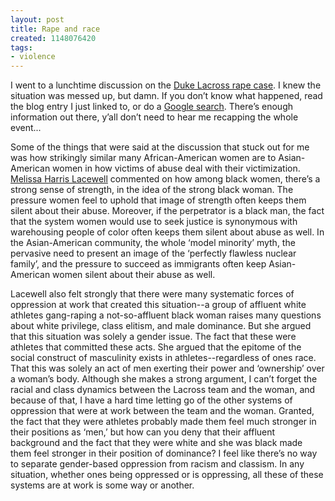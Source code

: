 ```yaml
---
layout: post
title: Rape and race
created: 1148076420
tags:
- violence
---
```

I went to a lunchtime discussion on the [Duke Lacross rape case](http://www.rachelstavern.com/blog_comment.asp?bi=317). I knew the situation was messed up, but damn. If you don’t know what happened, read the blog entry I just linked to, or do a [Google search](http://www.google.com/search?q=duke+rape+case). There’s enough information out there, y’all don’t need to hear me recapping the whole event...

Some of the things that were said at the discussion that stuck out for me was how strikingly similar many African-American women are to Asian-American women in how victims of abuse deal with their victimization. [Melissa Harris Lacewell](http://www.melissaharrislacewell.com/) commented on how among black women, there’s a strong sense of strength, in the idea of the strong black woman. The pressure women feel to uphold that image of strength often keeps them silent about their abuse. Moreover, if the perpetrator is a black man, the fact that the system women would use to seek justice is synonymous with warehousing people of color often keeps them silent about abuse as well. In the Asian-American community, the whole ‘model minority’ myth, the pervasive need to present an image of the ‘perfectly flawless nuclear family’, and the pressure to succeed as immigrants often keep Asian-American women silent about their abuse as well.

Lacewell also felt strongly that there were many systematic forces of oppression at work that created this situation--a group of affluent white athletes gang-raping a not-so-affluent black woman raises many questions about white privilege, class elitism, and male dominance. But she argued that this situation was solely a gender issue. The fact that these were athletes that committed these acts. She argued that the epitome of the social construct of masculinity exists in athletes--regardless of ones race. That this was solely an act of men exerting their power and ‘ownership’ over a woman’s body. Although she makes a strong argument, I can’t forget the racial and class dynamics between the Lacross team and the woman, and because of that, I have a hard time letting go of the other systems of oppression that were at work between the team and the woman. Granted, the fact that they were athletes probably made them feel much stronger in their positions as ‘men,’ but how can you deny that their affluent background and the fact that they were white and she was black made them feel stronger in their position of dominance? I feel like there’s no way to separate gender-based oppression from racism and classism. In any situation, whether ones being oppressed or is oppressing, all these of these systems are at work is some way or another. 
